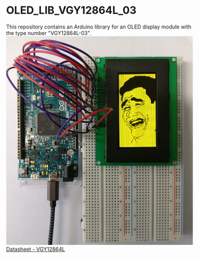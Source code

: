 # OLED_LIB_VGY12864L_03
This repository contains an Arduino library for an OLED display module with the type number "VGY12864L-03".
![alt text](oled_image.jpg)
[Datasheet - VGY12864L](OLED_DISPLAY_VGY12864L_S003_128X64.pdf)

